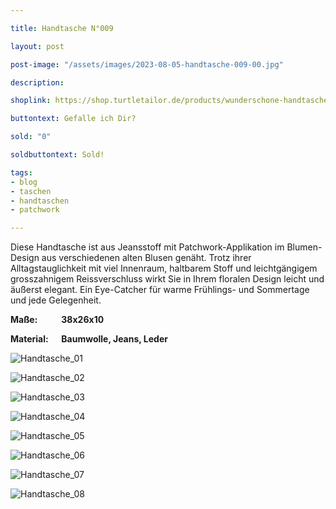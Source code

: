 ```yaml
---

title: Handtasche N°009

layout: post

post-image: "/assets/images/2023-08-05-handtasche-009-00.jpg"

description:

shoplink: https://shop.turtletailor.de/products/wunderschone-handtasche-mit-schultergurt-in-patchwork-blumendesign

buttontext: Gefalle ich Dir?

sold: "0"

soldbuttontext: Sold!

tags:
- blog
- taschen
- handtaschen
- patchwork

---
```


Diese Handtasche ist aus Jeansstoff mit Patchwork-Applikation im Blumen-Design aus verschiedenen alten Blusen genäht. Trotz ihrer Alltagstauglichkeit mit viel Innenraum, haltbarem Stoff und leichtgängigem grosszahnigem Reissverschluss wirkt Sie in Ihrem floralen Design leicht und äußerst elegant. Ein Eye-Catcher für warme Frühlings- und Sommertage und jede Gelegenheit.


**Maße: &emsp; &emsp; 38x26x10**

**Material: &emsp; Baumwolle, Jeans, Leder**

![Handtasche_01](/assets/images/2023-08-05-handtasche-009-01.jpg)<br>

![Handtasche_02](/assets/images/2023-08-05-handtasche-009-02.jpg)<br>

![Handtasche_03](/assets/images/2023-08-05-handtasche-009-03.jpg)<br>

![Handtasche_04](/assets/images/2023-08-05-handtasche-009-04.jpg)<br>

![Handtasche_05](/assets/images/2023-08-05-handtasche-009-05.jpg)<br>

![Handtasche_06](/assets/images/2023-08-05-handtasche-009-06.jpg)<br>

![Handtasche_07](/assets/images/2023-08-05-handtasche-009-07.jpg)<br>

![Handtasche_08](/assets/images/2023-08-05-handtasche-009-08.jpg)
